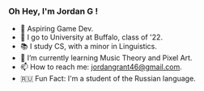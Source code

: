 ### Oh Hey, I'm Jordan G !
- :floppy_disk: Aspiring Game Dev.
- :ox: I go to University at Buffalo, class of '22.
- :books: I study CS, with a minor in Linguistics.
- :art: I’m currently learning Music Theory and Pixel Art.
- :mailbox: How to reach me: jordangrant46@gmail.com.
- :ru:  Fun Fact: I'm a student of the Russian language.



<!--
**TcgVanguardTroll/TcgVanguardTroll** is a ✨ _special_ ✨ repository because its `README.md` (this file) appears on your GitHub profile.

[![Jordan's GitHub stats](https://github-readme-stats.vercel.app/api?username=TcgVanguardTroll&theme=cobalt)](https://github.com/anuraghazra/github-readme-stats)

Here are some ideas to get you started:

- 🔭 I’m currently working on ...
- 🌱 I’m currently learning ...
- 👯 I’m looking to collaborate on ...
- 🤔 I’m looking for help with ...
- 💬 Ask me about ...
- 📫 How to reach me: ...
- 😄 Pronouns: ...
- ⚡ Fun fact: ...
-->

